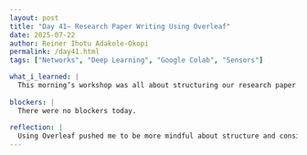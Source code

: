 ```yaml
---
layout: post
title: "Day 41– Research Paper Writing Using Overleaf"
date: 2025-07-22
author: Reiner Ihotu Adakole-Okopi
permalink: /day41.html
tags: ["Networks", "Deep Learning", "Google Colab", "Sensors"]

what_i_learned: |
  This morning’s workshop was all about structuring our research paper using Overleaf. I learned how to properly format sections like the abstract, introduction, methodology, and references using LaTeX, which is something I hadn’t used in-depth before. It helped me understand how formatting contributes to the overall clarity and professionalism of a research paper. After the workshop, I focused on writing the introduction section for our paper. It challenged me to clearly summarize our project, explain its relevance, and connect it to broader issues like community impact and environmental concerns.
  
blockers: |
  There were no blockers today. 
  
reflection: |
  Using Overleaf pushed me to be more mindful about structure and consistency. Writing the introduction also helped me better define our project’s goals and the importance of our work in addressing water contamination. I realized that strong research writing isn’t just about reporting result,it’s about telling a clear, logical story. It felt rewarding to see our work come together in a more formal format. Overall, today gave me more confidence in both my technical writing and collaborative research skills.
---
```

